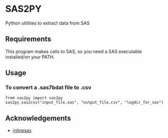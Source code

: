 # SAS2PY

Python utilities to extract data from SAS

## Requirements
This program makes calls to SAS, so you need a SAS executable installed/on your PATH.

## Usage

### To convert a .sas7bdat file to .csv
```
from sas2py import sas2py
sas2py.sas2csv("input_file.sas", "output_file.csv", "logdir_for_sas")
```

## Acknowledgements

 - [inlinesas](https://github.com/wharton/inlinesas)
